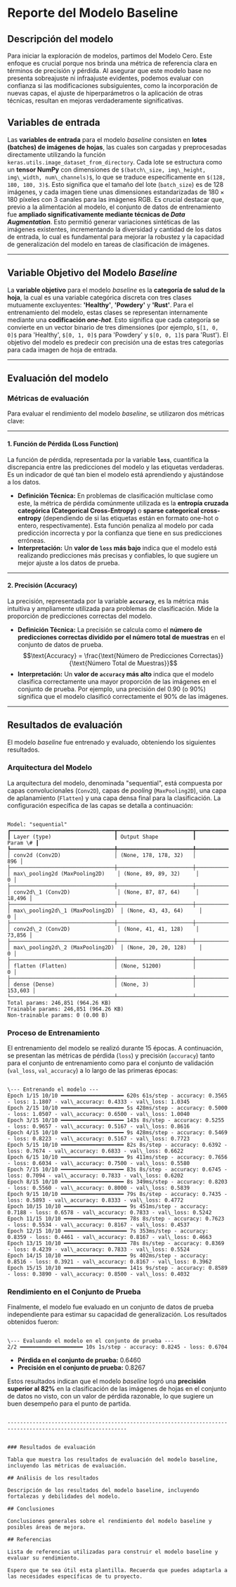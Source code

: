 

# Reporte del Modelo Baseline

## Descripción del modelo

Para iniciar la exploración de modelos, partimos del Modelo Cero. Este enfoque es crucial porque nos brinda 
una métrica de referencia clara en términos de precisión y pérdida. Al asegurar que este modelo base no presenta 
sobreajuste ni infraajuste evidentes, podemos evaluar con confianza si las modificaciones subsiguientes, 
como la incorporación de nuevas capas, el ajuste de hiperparámetros o la aplicación de otras técnicas, resultan en mejoras verdaderamente significativas.

## Variables de entrada

Las **variables de entrada** para el modelo *baseline* consisten en **lotes (batches) de imágenes de hojas**, las cuales son cargadas y preprocesadas directamente utilizando la función `keras.utils.image_dataset_from_directory`. Cada lote se estructura como un **tensor NumPy** con dimensiones de `$(batch\_size, img\_height, img\_width, num\_channels)$`, lo que se traduce específicamente en `$(128, 180, 180, 3)$`. Esto significa que el tamaño del lote (`batch_size`) es de $128$ imágenes, y cada imagen tiene unas dimensiones estandarizadas de ${180 \times 180}$ píxeles con $3$ canales para las imágenes RGB. Es crucial destacar que, previo a la alimentación al modelo, el conjunto de datos de entrenamiento fue **ampliado significativamente mediante técnicas de *Data Augmentation***. Esto permitió generar variaciones sintéticas de las imágenes existentes, incrementando la diversidad y cantidad de los datos de entrada, lo cual es fundamental para mejorar la robustez y la capacidad de generalización del modelo en tareas de clasificación de imágenes.

---

## Variable Objetivo del Modelo *Baseline*

La **variable objetivo** para el modelo *baseline* es la **categoría de salud de la hoja**, la cual es una variable categórica discreta con tres clases mutuamente excluyentes: **'Healthy'**, **'Powdery'** y **'Rust'**. Para el entrenamiento del modelo, estas clases se representan internamente mediante una **codificación *one-hot***. Esto significa que cada categoría se convierte en un vector binario de tres dimensiones (por ejemplo, `$[1, 0, 0]$` para 'Healthy', `$[0, 1, 0]$` para 'Powdery' y `$[0, 0, 1]$` para 'Rust'). El objetivo del modelo es predecir con precisión una de estas tres categorías para cada imagen de hoja de entrada.

---

## Evaluación del modelo

### Métricas de evaluación
Para evaluar el rendimiento del modelo *baseline*, se utilizaron dos métricas clave:

---

#### 1. Función de Pérdida (Loss Function)

La función de pérdida, representada por la variable **`loss`**, cuantifica la discrepancia entre las predicciones del modelo y las etiquetas verdaderas. Es un indicador de qué tan bien el modelo está aprendiendo y ajustándose a los datos.

* **Definición Técnica:** En problemas de clasificación multiclase como este, la métrica de pérdida comúnmente utilizada es la **entropía cruzada categórica (Categorical Cross-Entropy)** o **sparse categorical cross-entropy** (dependiendo de si las etiquetas están en formato one-hot o entero, respectivamente). Esta función penaliza al modelo por cada predicción incorrecta y por la confianza que tiene en sus predicciones erróneas.
* **Interpretación:** Un **valor de `loss` más bajo** indica que el modelo está realizando predicciones más precisas y confiables, lo que sugiere un mejor ajuste a los datos de prueba.

---

#### 2. Precisión (Accuracy)

La precisión, representada por la variable **`accuracy`**, es la métrica más intuitiva y ampliamente utilizada para problemas de clasificación. Mide la proporción de predicciones correctas del modelo.

* **Definición Técnica:** La precisión se calcula como el **número de predicciones correctas dividido por el número total de muestras** en el conjunto de datos de prueba.
    $$\text{Accuracy} = \frac{\text{Número de Predicciones Correctas}}{\text{Número Total de Muestras}}$$
* **Interpretación:** Un **valor de `accuracy` más alto** indica que el modelo clasifica correctamente una mayor proporción de las imágenes en el conjunto de prueba. Por ejemplo, una precisión del $0.90$ (o $90\%$) significa que el modelo clasificó correctamente el $90\%$ de las imágenes.

---

## Resultados de evaluación

El modelo *baseline* fue entrenado y evaluado, obteniendo los siguientes resultados.

### Arquitectura del Modelo

La arquitectura del modelo, denominada "sequential", está compuesta por capas convolucionales (`Conv2D`), capas de *pooling* (`MaxPooling2D`), una capa de aplanamiento (`Flatten`) y una capa densa final para la clasificación. La configuración específica de las capas se detalla a continuación:

```

Model: "sequential"
┏━━━━━━━━━━━━━━━━━━━━━━━━━━━━━━━━━┳━━━━━━━━━━━━━━━━━━━━━━━━┳━━━━━━━━━━━━━━━┓
┃ Layer (type)                    ┃ Output Shape           ┃       Param \# ┃
┡━━━━━━━━━━━━━━━━━━━━━━━━━━━━━━━━━╇━━━━━━━━━━━━━━━━━━━━━━━━╇━━━━━━━━━━━━━━━┩
│ conv2d (Conv2D)                 │ (None, 178, 178, 32)   │           896 │
├─────────────────────────────────┼────────────────────────┼───────────────┤
│ max\_pooling2d (MaxPooling2D)    │ (None, 89, 89, 32)     │             0 │
├─────────────────────────────────┼────────────────────────┼───────────────┤
│ conv2d\_1 (Conv2D)               │ (None, 87, 87, 64)     │        18,496 │
├─────────────────────────────────┼────────────────────────┼───────────────┤
│ max\_pooling2d\_1 (MaxPooling2D)  │ (None, 43, 43, 64)     │             0 │
├─────────────────────────────────┼────────────────────────┼───────────────┤
│ conv2d\_2 (Conv2D)               │ (None, 41, 41, 128)    │        73,856 │
├─────────────────────────────────┼────────────────────────┼───────────────┤
│ max\_pooling2d\_2 (MaxPooling2D)  │ (None, 20, 20, 128)    │             0 │
├─────────────────────────────────┼────────────────────────┼───────────────┤
│ flatten (Flatten)               │ (None, 51200)          │             0 │
├─────────────────────────────────┼────────────────────────┼───────────────┤
│ dense (Dense)                   │ (None, 3)              │       153,603 │
└─────────────────────────────────┴────────────────────────┴───────────────┘
Total params: 246,851 (964.26 KB)
Trainable params: 246,851 (964.26 KB)
Non-trainable params: 0 (0.00 B)

```

### Proceso de Entrenamiento

El entrenamiento del modelo se realizó durante $15$ épocas. A continuación, se presentan las métricas de pérdida (`loss`) y precisión (`accuracy`) tanto para el conjunto de entrenamiento como para el conjunto de validación (`val_loss`, `val_accuracy`) a lo largo de las primeras épocas:

```

\--- Entrenando el modelo ---
Epoch 1/15 10/10 ━━━━━━━━━━━━━━━━━━━━ 620s 61s/step - accuracy: 0.3565 - loss: 1.1807 - val\_accuracy: 0.4333 - val\_loss: 1.0345
Epoch 2/15 10/10 ━━━━━━━━━━━━━━━━━━━━ 5s 428ms/step - accuracy: 0.5000 - loss: 1.0507 - val\_accuracy: 0.6500 - val\_loss: 1.0040
Epoch 3/15 10/10 ━━━━━━━━━━━━━━━━━━━━ 143s 8s/step - accuracy: 0.5255 - loss: 0.9657 - val\_accuracy: 0.5167 - val\_loss: 0.8616
Epoch 4/15 10/10 ━━━━━━━━━━━━━━━━━━━━ 9s 428ms/step - accuracy: 0.5469 - loss: 0.8223 - val\_accuracy: 0.5167 - val\_loss: 0.7723
Epoch 5/15 10/10 ━━━━━━━━━━━━━━━━━━━━ 82s 8s/step - accuracy: 0.6392 - loss: 0.7674 - val\_accuracy: 0.6833 - val\_loss: 0.6622
Epoch 6/15 10/10 ━━━━━━━━━━━━━━━━━━━━ 9s 411ms/step - accuracy: 0.7656 - loss: 0.6034 - val\_accuracy: 0.7500 - val\_loss: 0.5580
Epoch 7/15 10/10 ━━━━━━━━━━━━━━━━━━━━ 83s 8s/step - accuracy: 0.6745 - loss: 0.7094 - val\_accuracy: 0.7833 - val\_loss: 0.6202
Epoch 8/15 10/10 ━━━━━━━━━━━━━━━━━━━━ 8s 349ms/step - accuracy: 0.8203 - loss: 0.5560 - val\_accuracy: 0.8000 - val\_loss: 0.5839
Epoch 9/15 10/10 ━━━━━━━━━━━━━━━━━━━━ 79s 8s/step - accuracy: 0.7435 - loss: 0.5893 - val\_accuracy: 0.8333 - val\_loss: 0.4772
Epoch 10/15 10/10 ━━━━━━━━━━━━━━━━━━━━ 9s 451ms/step - accuracy: 0.7188 - loss: 0.6578 - val\_accuracy: 0.7833 - val\_loss: 0.5242
Epoch 11/15 10/10 ━━━━━━━━━━━━━━━━━━━━ 78s 8s/step - accuracy: 0.7623 - loss: 0.5534 - val\_accuracy: 0.8167 - val\_loss: 0.4537
Epoch 12/15 10/10 ━━━━━━━━━━━━━━━━━━━━ 7s 353ms/step - accuracy: 0.8359 - loss: 0.4461 - val\_accuracy: 0.8167 - val\_loss: 0.4663
Epoch 13/15 10/10 ━━━━━━━━━━━━━━━━━━━━ 78s 8s/step - accuracy: 0.8369 - loss: 0.4239 - val\_accuracy: 0.7833 - val\_loss: 0.5524
Epoch 14/15 10/10 ━━━━━━━━━━━━━━━━━━━━ 9s 402ms/step - accuracy: 0.8516 - loss: 0.3921 - val\_accuracy: 0.8167 - val\_loss: 0.3962
Epoch 15/15 10/10 ━━━━━━━━━━━━━━━━━━━━ 141s 9s/step - accuracy: 0.8589 - loss: 0.3890 - val\_accuracy: 0.8500 - val\_loss: 0.4032

```

### Rendimiento en el Conjunto de Prueba

Finalmente, el modelo fue evaluado en un conjunto de datos de prueba independiente para estimar su capacidad de generalización. Los resultados obtenidos fueron:

```

\--- Evaluando el modelo en el conjunto de prueba ---
2/2 ━━━━━━━━━━━━━━━━━━━━ 10s 1s/step - accuracy: 0.8245 - loss: 0.6704

```

* **Pérdida en el conjunto de prueba:** $0.6460$
* **Precisión en el conjunto de prueba:** $0.8267$

Estos resultados indican que el modelo *baseline* logró una **precisión superior al $82\%$** en la clasificación de las imágenes de hojas en el conjunto de datos no visto, con un valor de pérdida razonable, lo que sugiere un buen desempeño para el punto de partida.
```

------------------------------------------------------------------------------------------------------------


### Resultados de evaluación

Tabla que muestra los resultados de evaluación del modelo baseline, incluyendo las métricas de evaluación.

## Análisis de los resultados

Descripción de los resultados del modelo baseline, incluyendo fortalezas y debilidades del modelo.

## Conclusiones

Conclusiones generales sobre el rendimiento del modelo baseline y posibles áreas de mejora.

## Referencias

Lista de referencias utilizadas para construir el modelo baseline y evaluar su rendimiento.

Espero que te sea útil esta plantilla. Recuerda que puedes adaptarla a las necesidades específicas de tu proyecto.
